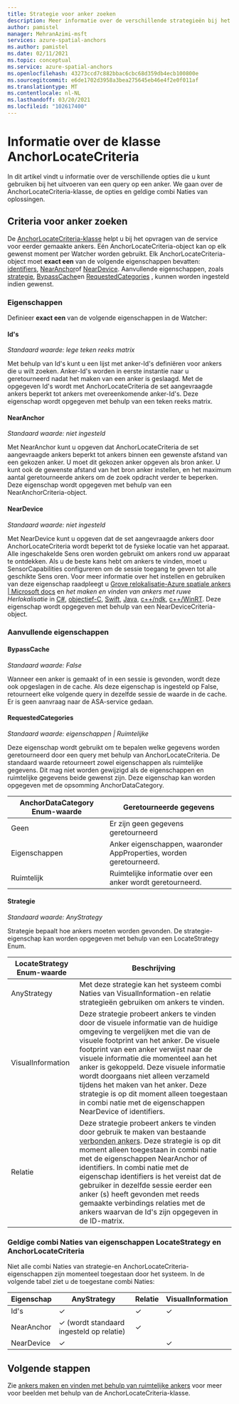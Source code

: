 ```yaml
---
title: Strategie voor anker zoeken
description: Meer informatie over de verschillende strategieën bij het aanroepen van de zoek-API
author: pamistel
manager: MehranAzimi-msft
services: azure-spatial-anchors
ms.author: pamistel
ms.date: 02/11/2021
ms.topic: conceptual
ms.service: azure-spatial-anchors
ms.openlocfilehash: 43273ccd7c882bbac6cbc68d359db4ecb100800e
ms.sourcegitcommit: e6de1702d3958a3bea275645eb46e4f2e0f011af
ms.translationtype: MT
ms.contentlocale: nl-NL
ms.lasthandoff: 03/20/2021
ms.locfileid: "102617400"
---
```

# <a name="understanding-the-anchorlocatecriteria-class"></a>Informatie over de klasse AnchorLocateCriteria
In dit artikel vindt u informatie over de verschillende opties die u kunt gebruiken bij het uitvoeren van een query op een anker. We gaan over de AnchorLocateCriteria-klasse, de opties en geldige combi Naties van oplossingen.

## <a name="anchor-locate-criteria"></a>Criteria voor anker zoeken
De [AnchorLocateCriteria-klasse](https://docs.microsoft.com/dotnet/api/microsoft.azure.spatialanchors.anchorlocatecriteria) helpt u bij het opvragen van de service voor eerder gemaakte ankers. Eén AnchorLocateCriteria-object kan op elk gewenst moment per Watcher worden gebruikt. Elk AnchorLocateCriteria-object moet **exact een** van de volgende eigenschappen bevatten: [identifiers](#identifiers), [NearAnchor](#nearanchor)of [NearDevice](#neardevice). Aanvullende eigenschappen, zoals [strategie](#strategy), [BypassCache](#bypasscache)en [RequestedCategories](#requestedcategories) , kunnen worden ingesteld indien gewenst. 

### <a name="properties"></a>Eigenschappen
Definieer **exact een** van de volgende eigenschappen in de Watcher:
#### <a name="identifiers"></a>Id's
*Standaard waarde: lege teken reeks matrix*

Met behulp van Id's kunt u een lijst met anker-Id's definiëren voor ankers die u wilt zoeken. Anker-Id's worden in eerste instantie naar u geretourneerd nadat het maken van een anker is geslaagd. Met de opgegeven Id's wordt met AnchorLocateCriteria de set aangevraagde ankers beperkt tot ankers met overeenkomende anker-Id's. Deze eigenschap wordt opgegeven met behulp van een teken reeks matrix. 

#### <a name="nearanchor"></a>NearAnchor
*Standaard waarde: niet ingesteld*

Met NearAnchor kunt u opgeven dat AnchorLocateCriteria de set aangevraagde ankers beperkt tot ankers binnen een gewenste afstand van een gekozen anker. U moet dit gekozen anker opgeven als bron anker. U kunt ook de gewenste afstand van het bron anker instellen, en het maximum aantal geretourneerde ankers om de zoek opdracht verder te beperken.
Deze eigenschap wordt opgegeven met behulp van een NearAnchorCriteria-object.

#### <a name="neardevice"></a>NearDevice
*Standaard waarde: niet ingesteld*

Met NearDevice kunt u opgeven dat de set aangevraagde ankers door AnchorLocateCriteria wordt beperkt tot de fysieke locatie van het apparaat. Alle ingeschakelde Sens oren worden gebruikt om ankers rond uw apparaat te ontdekken. Als u de beste kans hebt om ankers te vinden, moet u SensorCapabilities configureren om de sessie toegang te geven tot alle geschikte Sens oren. Voor meer informatie over het instellen en gebruiken van deze eigenschap raadpleegt u [Grove relokalisatie-Azure spatiale ankers | Microsoft docs](https://docs.microsoft.com/azure/spatial-anchors/concepts/coarse-reloc) en *het maken en vinden van ankers met ruwe Herlokalisatie* in [C#](https://docs.microsoft.com/azure/spatial-anchors/how-tos/set-up-coarse-reloc-unity), [objectief-C](https://docs.microsoft.com/azure/spatial-anchors/how-tos/set-up-coarse-reloc-unity), [Swift](https://docs.microsoft.com/azure/spatial-anchors/how-tos/set-up-coarse-reloc-swift), [Java](https://docs.microsoft.com/azure/spatial-anchors/how-tos/set-up-coarse-reloc-java), [c++/ndk](https://docs.microsoft.com/azure/spatial-anchors/how-tos/set-up-coarse-reloc-cpp-ndk), [c++/WinRT](https://docs.microsoft.com/azure/spatial-anchors/how-tos/set-up-coarse-reloc-cpp-winrt).
Deze eigenschap wordt opgegeven met behulp van een NearDeviceCriteria-object.

### <a name="additional-properties"></a>Aanvullende eigenschappen
#### <a name="bypasscache"></a>BypassCache
*Standaard waarde: False*

Wanneer een anker is gemaakt of in een sessie is gevonden, wordt deze ook opgeslagen in de cache.  Als deze eigenschap is ingesteld op False, retourneert elke volgende query in dezelfde sessie de waarde in de cache. Er is geen aanvraag naar de ASA-service gedaan.

#### <a name="requestedcategories"></a>RequestedCategories
*Standaard waarde: eigenschappen | Ruimtelijke*

Deze eigenschap wordt gebruikt om te bepalen welke gegevens worden geretourneerd door een query met behulp van AnchorLocateCriteria. De standaard waarde retourneert zowel eigenschappen als ruimtelijke gegevens. Dit mag niet worden gewijzigd als de eigenschappen en ruimtelijke gegevens beide gewenst zijn. Deze eigenschap kan worden opgegeven met de opsomming AnchorDataCategory.

AnchorDataCategory Enum-waarde | Geretourneerde gegevens
-----|------------
Geen | Er zijn geen gegevens geretourneerd
Eigenschappen| Anker eigenschappen, waaronder AppProperties, worden geretourneerd.
Ruimtelijk| Ruimtelijke informatie over een anker wordt geretourneerd.

#### <a name="strategy"></a>Strategie
*Standaard waarde: AnyStrategy*

Strategie bepaalt hoe ankers moeten worden gevonden. De strategie-eigenschap kan worden opgegeven met behulp van een LocateStrategy Enum.

LocateStrategy Enum-waarde | Beschrijving
---------------|------------
AnyStrategy | Met deze strategie kan het systeem combi Naties van VisualInformation-en relatie strategieën gebruiken om ankers te vinden. 
VisualInformation|Deze strategie probeert ankers te vinden door de visuele informatie van de huidige omgeving te vergelijken met die van de visuele footprint van het anker. De visuele footprint van een anker verwijst naar de visuele informatie die momenteel aan het anker is gekoppeld. Deze visuele informatie wordt doorgaans niet alleen verzameld tijdens het maken van het anker. Deze strategie is op dit moment alleen toegestaan in combi natie met de eigenschappen NearDevice of identifiers.
Relatie|Deze strategie probeert ankers te vinden door gebruik te maken van bestaande [verbonden ankers](https://docs.microsoft.com/azure/spatial-anchors/concepts/anchor-relationships-way-finding#connect-anchors). Deze strategie is op dit moment alleen toegestaan in combi natie met de eigenschappen NearAnchor of identifiers. In combi natie met de eigenschap identifiers is het vereist dat de gebruiker in dezelfde sessie eerder een anker (s) heeft gevonden met reeds gemaakte verbindings relaties met de ankers waarvan de Id's zijn opgegeven in de ID-matrix. 


### <a name="valid-combinations-of-locatestrategy-and-anchorlocatecriteria-properties"></a>Geldige combi Naties van eigenschappen LocateStrategy en AnchorLocateCriteria 

Niet alle combi Naties van strategie-en AnchorLocateCriteria-eigenschappen zijn momenteel toegestaan door het systeem. In de volgende tabel ziet u de toegestane combi Naties:



Eigenschap | AnyStrategy | Relatie | VisualInformation
-------- | ------------|--------------|-------------------
Id's | &check;    | &check;     | &check;
NearAnchor  | &check;   (wordt standaard ingesteld op relatie) | &check;    | 
NearDevice  | &check;    |   | &check;




## <a name="next-steps"></a>Volgende stappen

Zie [ankers maken en vinden met behulp van ruimtelijke ankers](https://docs.microsoft.com/azure/spatial-anchors/create-locate-anchors-overview) voor meer voor beelden met behulp van de AnchorLocateCriteria-klasse.